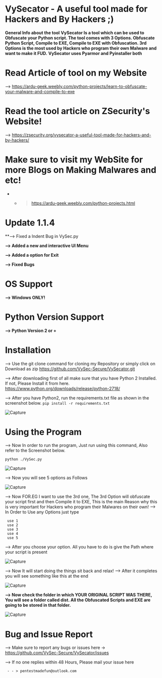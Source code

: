 # VySecator - A useful tool made for Hackers and By Hackers ;)
**General Info about the tool**
**VySecator Is a tool which can be used to Obfuscate your Python script. The tool comes with 3 Options. Obfuscate Python Script, Compile to EXE, Compile to EXE with Obfuscation.
3rd Options is the most used by Hackers who program their own Malware and want to make it FUD.**
**VySecator uses Pyarmor and Pyinstaller both**

# Read Article of tool on my Website
--> https://ardu-geek.weebly.com/python-projects/learn-to-obfuscate-your-malware-and-compile-to-exe

# Read the tool article on ZSecurity's Website!

--> https://zsecurity.org/vysecator-a-useful-tool-made-for-hackers-and-by-hackers/

# Make sure to visit my WebSite for more Blogs on Making Malwares and etc!

- - > https://ardu-geek.weebly.com/python-projects.html


# Update 1.1.4

**--> Fixed a Indent Bug in VySec.py

**--> Added a new and interactive UI Menu**

**--> Added a option for Exit**

**--> Fixed Bugs**

# OS Support

**--> Windows ONLY!**

# Python Version Support

**--> Python Version 2 or +** 
 
# Installation
 --> Use the git clone command for cloning my Repository or simply click on Download as zip
     https://github.com/VySec-Secure/VySecator.git
 
 --> After downloading first of all make sure that you have Python 2 Installed. If not, Please Install it from here.
     https://www.python.org/downloads/release/python-2718/
     
 --> After you have Python2, run the requirements.txt file as shown in the screenshot below.
    `pip install -r requirements.txt`
  
![Capture](https://user-images.githubusercontent.com/67494275/87252887-26993480-c494-11ea-8571-dea7161c7338.PNG)

# Using the Program
 --> Now In order to run the program, Just run using this command, Also refer to the Screenshot below.
 
 `python ./VySec.py`
 
 ![Capture](https://user-images.githubusercontent.com/67494275/87252963-bfc84b00-c494-11ea-8cff-91cb2443e1f4.PNG)

 --> Now you will see 5 options as Follows
 
![Capture](https://user-images.githubusercontent.com/67494275/88302398-6fb67780-cd23-11ea-9e7b-65eeb5488388.PNG)

 --> Now FOR.EG I want to use the 3rd one, The 3rd Option will obfuscate your script first and then Compile it to EXE,
     This is the main Reason why this is very important for Hackers who program their Malwares on their own!
 --> In Order to Use any Options just type
 
     use 1
     use 2
     use 3
     use 4
     use 5
     
 --> After you choose your option. All you have to do is give the Path where your script is present
 
![Capture](https://user-images.githubusercontent.com/67494275/87253103-15e9be00-c496-11ea-92cc-c1cafd60eca3.PNG)
 
 --> Now It will start doing the things sit back and relax!
 --> After it completes you will see something like this at the end
 
 ![Capture](https://user-images.githubusercontent.com/67494275/87253117-33b72300-c496-11ea-92df-904d57a09169.PNG)
 
 **--> Now check the folder in which YOUR ORIGINAL SCRIPT WAS THERE, You will see a folder called dist. All the Obfuscated Scripts and EXE are going to be stored in that folder.**
 
 ![Capture](https://user-images.githubusercontent.com/67494275/87253147-63fec180-c496-11ea-86af-ec1a25035e0c.PNG)


# Bug and Issue Report
 --> Make sure to report any bugs or issues here -> https://github.com/VySec-Secure/VySecator/issues
 
 --> If no one replies within 48 Hours, Please mail your issue here 

     - - > pentestmadefun@outlook.com
 
